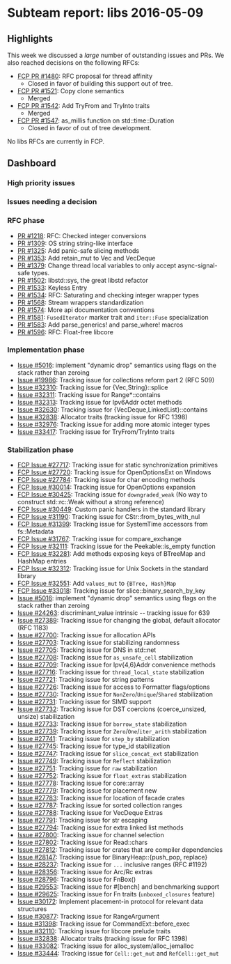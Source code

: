 # Subteam report: libs 2016-05-09

## Highlights

This week we discussed a *large* number of outstanding issues and PRs. We also
reached decisions on the following RFCs:

- [FCP PR #1480](https://github.com/rust-lang/rfcs/pull/1480):
  RFC proposal for thread affinity
  - Closed in favor of building this support out of tree.
- [FCP PR #1521](https://github.com/rust-lang/rfcs/pull/1521):
  Copy clone semantics
  - Merged
- [FCP PR #1542](https://github.com/rust-lang/rfcs/pull/1542):
  Add TryFrom and TryInto traits
  - Merged
- [FCP PR #1547](https://github.com/rust-lang/rfcs/pull/1547):
  as_millis function on std::time::Duration
  - Closed in favor of out of tree development.

No libs RFCs are currently in FCP.

## Dashboard

### High priority issues


### Issues needing a decision


### RFC phase

- [PR #1218](https://github.com/rust-lang/rfcs/pull/1218):
  RFC: Checked integer conversions
- [PR #1309](https://github.com/rust-lang/rfcs/pull/1309):
  OS string string-like interface
- [PR #1325](https://github.com/rust-lang/rfcs/pull/1325):
  Add panic-safe slicing methods
- [PR #1353](https://github.com/rust-lang/rfcs/pull/1353):
  Add retain_mut to Vec and VecDeque
- [PR #1379](https://github.com/rust-lang/rfcs/pull/1379):
  Change thread local variables to only accept async-signal-safe types.
- [PR #1502](https://github.com/rust-lang/rfcs/pull/1502):
  libstd::sys, the great libstd refactor
- [PR #1533](https://github.com/rust-lang/rfcs/pull/1533):
  Keyless Entry
- [PR #1534](https://github.com/rust-lang/rfcs/pull/1534):
  RFC: Saturating and checking integer wrapper types
- [PR #1568](https://github.com/rust-lang/rfcs/pull/1568):
  Stream wrappers standardization
- [PR #1574](https://github.com/rust-lang/rfcs/pull/1574):
  More api documentation conventions
- [PR #1581](https://github.com/rust-lang/rfcs/pull/1581):
  `FusedIterator` marker trait and `iter::Fuse` specialization
- [PR #1583](https://github.com/rust-lang/rfcs/pull/1583):
  Add parse_generics! and parse_where! macros
- [PR #1596](https://github.com/rust-lang/rfcs/pull/1596):
  RFC: Float-free libcore

### Implementation phase

- [Issue #5016](https://github.com/rust-lang/rust/issues/5016):
  implement "dynamic drop" semantics using flags on the stack rather than zeroing
- [Issue #19986](https://github.com/rust-lang/rust/issues/19986):
  Tracking issue for collections reform part 2 (RFC 509)
- [Issue #32310](https://github.com/rust-lang/rust/issues/32310):
  Tracking issue for {Vec,String}::splice
- [Issue #32311](https://github.com/rust-lang/rust/issues/32311):
  Tracking issue for Range*::contains
- [Issue #32313](https://github.com/rust-lang/rust/issues/32313):
  Tracking issue for Ipv6Addr octet methods
- [Issue #32630](https://github.com/rust-lang/rust/issues/32630):
  Tracking issue for {VecDeque,LinkedList}::contains
- [Issue #32838](https://github.com/rust-lang/rust/issues/32838):
  Allocator traits (tracking issue for RFC 1398)
- [Issue #32976](https://github.com/rust-lang/rust/issues/32976):
  Tracking issue for adding more atomic integer types
- [Issue #33417](https://github.com/rust-lang/rust/issues/33417):
  Tracking issue for TryFrom/TryInto traits

### Stabilization phase

- [FCP Issue #27717](https://github.com/rust-lang/rust/issues/27717):
  Tracking issue for static synchronization primitives
- [FCP Issue #27720](https://github.com/rust-lang/rust/issues/27720):
  Tracking issue for OpenOptionsExt on Windows
- [FCP Issue #27784](https://github.com/rust-lang/rust/issues/27784):
  Tracking issue for char encoding methods
- [FCP Issue #30014](https://github.com/rust-lang/rust/issues/30014):
  Tracking issue for OpenOptions expansion
- [FCP Issue #30425](https://github.com/rust-lang/rust/issues/30425):
  Tracking issue for `downgraded_weak` (No way to construct std::rc::Weak without a strong reference)
- [FCP Issue #30449](https://github.com/rust-lang/rust/issues/30449):
  Custom panic handlers in the standard library
- [FCP Issue #31190](https://github.com/rust-lang/rust/issues/31190):
  Tracking issue for CStr::from_bytes_with_nul
- [FCP Issue #31399](https://github.com/rust-lang/rust/issues/31399):
  Tracking issue for SystemTime accessors from fs::Metadata
- [FCP Issue #31767](https://github.com/rust-lang/rust/issues/31767):
  Tracking issue for compare_exchange
- [FCP Issue #32111](https://github.com/rust-lang/rust/issues/32111):
  Tracking issue for the Peekable::is_empty function
- [FCP Issue #32281](https://github.com/rust-lang/rust/issues/32281):
  Add methods exposing keys of BTreeMap and HashMap entries
- [FCP Issue #32312](https://github.com/rust-lang/rust/issues/32312):
  Tracking issue for Unix Sockets in the standard library
- [FCP Issue #32551](https://github.com/rust-lang/rust/issues/32551):
  Add `values_mut` to `{BTree, Hash}Map`
- [FCP Issue #33018](https://github.com/rust-lang/rust/issues/33018):
  Tracking issue for slice::binary_search_by_key
- [Issue #5016](https://github.com/rust-lang/rust/issues/5016):
  implement "dynamic drop" semantics using flags on the stack rather than zeroing
- [Issue #24263](https://github.com/rust-lang/rust/issues/24263):
  discriminant_value intrinsic -- tracking issue for 639
- [Issue #27389](https://github.com/rust-lang/rust/issues/27389):
  Tracking issue for changing the global, default allocator (RFC 1183)
- [Issue #27700](https://github.com/rust-lang/rust/issues/27700):
  Tracking issue for allocation APIs
- [Issue #27703](https://github.com/rust-lang/rust/issues/27703):
  Tracking issue for stabilizing randomness
- [Issue #27705](https://github.com/rust-lang/rust/issues/27705):
  Tracking issue for DNS in std::net
- [Issue #27708](https://github.com/rust-lang/rust/issues/27708):
  Tracking issue for `as_unsafe_cell` stabilization
- [Issue #27709](https://github.com/rust-lang/rust/issues/27709):
  Tracking issue for Ipv{4,6}Addr convenience methods
- [Issue #27716](https://github.com/rust-lang/rust/issues/27716):
  Tracking issue for `thread_local_state` stabilization
- [Issue #27721](https://github.com/rust-lang/rust/issues/27721):
  Tracking issue for string patterns
- [Issue #27726](https://github.com/rust-lang/rust/issues/27726):
  Tracking issue for access to Formatter flags/options
- [Issue #27730](https://github.com/rust-lang/rust/issues/27730):
  Tracking issue for `NonZero`/`Unique`/`Shared` stabilization
- [Issue #27731](https://github.com/rust-lang/rust/issues/27731):
  Tracking issue for SIMD support
- [Issue #27732](https://github.com/rust-lang/rust/issues/27732):
  Tracking issue for DST coercions (coerce_unsized, unsize) stabilization
- [Issue #27733](https://github.com/rust-lang/rust/issues/27733):
  Tracking issue for `borrow_state` stabilization
- [Issue #27739](https://github.com/rust-lang/rust/issues/27739):
  Tracking issue for `Zero`/`One`/`iter_arith` stabilization
- [Issue #27741](https://github.com/rust-lang/rust/issues/27741):
  Tracking issue for `step_by` stabilization
- [Issue #27745](https://github.com/rust-lang/rust/issues/27745):
  Tracking issue for type_id stabilization
- [Issue #27747](https://github.com/rust-lang/rust/issues/27747):
  Tracking issue for `slice_concat_ext` stabilization
- [Issue #27749](https://github.com/rust-lang/rust/issues/27749):
  Tracking issue for `Reflect` stabilization
- [Issue #27751](https://github.com/rust-lang/rust/issues/27751):
  Tracking issue for `raw` stabilization
- [Issue #27752](https://github.com/rust-lang/rust/issues/27752):
  Tracking issue for `float_extras` stabilization
- [Issue #27778](https://github.com/rust-lang/rust/issues/27778):
  Tracking issue for core::array
- [Issue #27779](https://github.com/rust-lang/rust/issues/27779):
  Tracking issue for placement new
- [Issue #27783](https://github.com/rust-lang/rust/issues/27783):
  Tracking issue for location of facade crates
- [Issue #27787](https://github.com/rust-lang/rust/issues/27787):
  Tracking issue for sorted collection ranges
- [Issue #27788](https://github.com/rust-lang/rust/issues/27788):
  Tracking issue for VecDeque Extras
- [Issue #27791](https://github.com/rust-lang/rust/issues/27791):
  Tracking issue for str escaping
- [Issue #27794](https://github.com/rust-lang/rust/issues/27794):
  Tracking issue for extra linked list methods
- [Issue #27800](https://github.com/rust-lang/rust/issues/27800):
  Tracking issue for channel selection
- [Issue #27802](https://github.com/rust-lang/rust/issues/27802):
  Tracking issue for Read::chars
- [Issue #27812](https://github.com/rust-lang/rust/issues/27812):
  Tracking issue for crates that are compiler dependencies
- [Issue #28147](https://github.com/rust-lang/rust/issues/28147):
  Tracking issue for BinaryHeap::{push_pop, replace}
- [Issue #28237](https://github.com/rust-lang/rust/issues/28237):
  Tracking issue for `...` inclusive ranges (RFC #1192)
- [Issue #28356](https://github.com/rust-lang/rust/issues/28356):
  Tracking issue for Arc/Rc extras
- [Issue #28796](https://github.com/rust-lang/rust/issues/28796):
  Tracking issue for FnBox()
- [Issue #29553](https://github.com/rust-lang/rust/issues/29553):
  Tracking issue for #[bench] and benchmarking support
- [Issue #29625](https://github.com/rust-lang/rust/issues/29625):
  Tracking issue for Fn traits (`unboxed_closures` feature)
- [Issue #30172](https://github.com/rust-lang/rust/issues/30172):
  Implement placement-in protocol for relevant data structures
- [Issue #30877](https://github.com/rust-lang/rust/issues/30877):
  Tracking issue for RangeArgument
- [Issue #31398](https://github.com/rust-lang/rust/issues/31398):
  Tracking issue for CommandExt::before_exec
- [Issue #32110](https://github.com/rust-lang/rust/issues/32110):
  Tracking issue for libcore prelude traits
- [Issue #32838](https://github.com/rust-lang/rust/issues/32838):
  Allocator traits (tracking issue for RFC 1398)
- [Issue #33082](https://github.com/rust-lang/rust/issues/33082):
  Tracking issue for alloc_system/alloc_jemalloc
- [Issue #33444](https://github.com/rust-lang/rust/issues/33444):
  Tracking issue for `Cell::get_mut` and `RefCell::get_mut`
